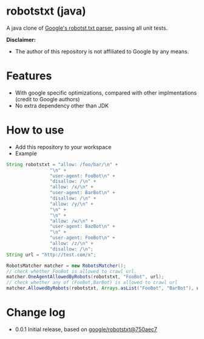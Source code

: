 # robotstxt (java)

A java clone of [Google's robotst.txt parser](https://github.com/google/robotstxt), passing all unit tests.

**Disclaimer:**
- The author of this repository is not affiliated to Google by any means.

# Features

- With google specific optimizations, compared with other implmentations (credit to Google authors)
- No extra dependency other than JDK

# How to use

- Add this repository to your workspace
- Example
```java
String robotstxt = "allow: /foo/bar/\n" +
                "\n" +
                "user-agent: FooBot\n" +
                "disallow: /\n" +
                "allow: /x/\n" +
                "user-agent: BarBot\n" +
                "disallow: /\n" +
                "allow: /y/\n" +
                "\n" +
                "\n" +
                "allow: /w/\n" +
                "user-agent: BazBot\n" +
                "\n" +
                "user-agent: FooBot\n" +
                "allow: /z/\n" +
                "disallow: /\n";
String url = "http://test.com/x";

RobotsMatcher matcher = new RobotsMatcher();
// check whether FooBot is allowed to crawl url.
matcher.OneAgentAllowedByRobots(robotstxt, "FooBot", url);
// check whether any of (FooBot,BarBot) is allowed to crawl url
matcher.AllowedByRobots(robotstxt, Arrays.asList("FooBot", "BarBot"), url);
```

# Change log

- 0.0.1 Initial release, based on [google/robotstxt@750aec7](https://github.com/google/robotstxt/tree/750aec7933648c816d6d5bb2f4fe5c30f2485ccf)  